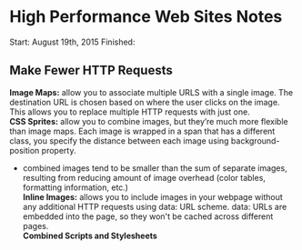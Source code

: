 # High Performance Web Sites Notes 

Start: August 19th, 2015
Finished: 

## Make Fewer HTTP Requests
**Image Maps:**
  allow you to associate multiple URLS with a single image. The destination URL is chosen based on where the user clicks on the image. This allows you to replace multiple HTTP requests with just one.<br/>
**CSS Sprites:**
  allow you to combine images, but they’re much more flexible than image maps. Each image is wrapped in a span that has a different class, you specify the distance between each image using background-position property.
  - combined images tend to be smaller than the sum of separate images, resulting from reducing amount of image overhead (color tables, formatting information, etc.) <br/>
**Inline Images:**
  allows you to include images in your webpage without any additional HTTP requests using data: URL scheme. data: URLs are embedded into the page, so they won't be cached across different pages.<br/>
**Combined Scripts and Stylesheets**
